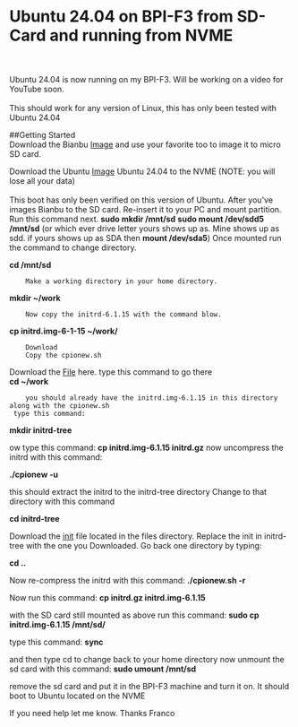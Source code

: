 # Ubuntu 24.04 on BPI-F3 from SD-Card and running from NVME

<br>
<br>
Ubuntu 24.04 is now running on my BPI-F3. Will be working on a video for YouTube soon.
<br>
<br>
This should work for any version of Linux, this has only been tested with Ubuntu 24.04<br>

##Getting Started
<br>
Download the Bianbu [Image](https://drive.google.com/file/d/1WsmhTV6EIBS-wwhl4kwgR_v_N9DgiJ-C/view?usp=drive_link) and use your favorite too to image it to micro SD card. 

Download the Ubuntu [Image](https://cdimage.ubuntu.com/releases/noble/release/ubuntu-24.04-live-server-riscv64.img.gz) Ubuntu 24.04 to the NVME  (NOTE: you will lose all your data) <br> 
<br>
This boot has only been verified on this version of Ubuntu.
After you've images Bianbu to the SD card. Re-insert it to your PC and mount partition. Run this command next.
        **sudo mkdir /mnt/sd**
        **sudo mount /dev/sdd5 /mnt/sd** (or which ever drive letter yours shows up as. Mine shows up as sdd. if yours shows up as SDA then **mount /dev/sda5**)
          Once mounted run the command to change directory.

**cd /mnt/sd**

        Make a working directory in your home directory.

**mkdir ~/work**

        Now copy the initrd-6.1.15 with the command blow.
**cp initrd.img-6-1-15 ~/work/**

        Download
        Copy the cpionew.sh 
Download the [File](https://github.com/rcman/BPI-F3/blob/main/cpio/cpionew.sh) here.
       type this command to go there<br>
**cd ~/work**

        you should already have the initrd.img-6.1.15 in this directory along with the cpionew.sh
     type this command: 
**mkdir initrd-tree**

ow type this command: 
**cp initrd.img-6.1.15 initrd.gz**
         now uncompress the initrd with this command: 

**./cpionew -u**

this should extract the initrd to the initrd-tree directory
Change to that directory with this command

**cd initrd-tree**

Download the [init](https://github.com/rcman/BPI-F3/blob/main/files/init) file located in the files directory. Replace the init in initrd-tree with the one you Downloaded. Go back one directory by typing:

**cd ..**

Now re-compress the initrd with this command: 
**./cpionew.sh -r**

Now run this command: 
**cp initrd.gz initrd.img-6.1.15**

with the SD card still mounted as above run this command: 
**sudo cp initrd.img-6.1.15 /mnt/sd/**

type this command: 
**sync**

and then type cd to change back to your home directory
now unmount the sd card with this command:
**sudo umount /mnt/sd** 

remove the sd card and put it in the BPI-F3 machine and turn it on. It should boot to Ubuntu located on the NVME
 
If you need help let me know.
Thanks
Franco
